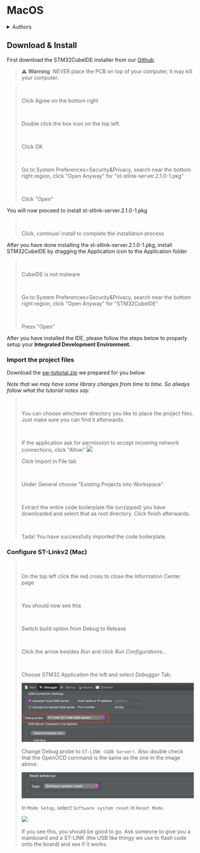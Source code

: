 # MacOS

<details>

<summary>Authors</summary>

Leo Wong, Wesley Leung

</details>

## Download & Install

First download the STM32CubeIDE installer from our [Github](https://github.com/UST-Robotics-Team/Software-Tutorial-2025-Notes/releases/tag/Installer).

> :warning: **Warning**: NEVER place the PCB on top of your computer, it may kill your computer.

> <img src="https://i.imgur.com/7IjBmYe.png" alt="" data-size="original">
>
> Click Agree on the bottom right
>
> <img src="https://i.imgur.com/eTFKAw1.png" alt="" data-size="original">
>
> Double click the box icon on the top left.
>
> <img src="https://i.imgur.com/2a6pI0n.png" alt="" data-size="original">
>
> Click OK
>
> <img src="https://i.imgur.com/cW9vxLR.png" alt="" data-size="original">
>
> Go to System Preferences>Security\&Privacy, search near the bottom right region, click "Open Anyway" for "st-stlink-server.2.1.0-1.pkg"
>
> <img src="https://i.imgur.com/JZg4w0E.png" alt="" data-size="original">
>
> Click "Open"

You will now proceed to install st-stlink-server.2.1.0-1.pkg

> <img src="https://i.imgur.com/eJkFhn6.png" alt="" data-size="original">
>
> Click, continue/ install to complete the installation process

After you have done installing the st-stlink-server.2.1.0-1.pkg, install STM32CubeIDE by dragging the Application icon to the Application folder

> <img src="https://i.imgur.com/Za7b8Bk.png" alt="" data-size="original"><img src="https://i.imgur.com/f4IjzMD.png" alt="" data-size="original">
>
> CubeIDE is not malware
>
> <img src="https://i.imgur.com/CXkEcpq.png" alt="" data-size="original">
>
> Go to System Preferences>Security\&Privacy, search near the bottom right region, click "Open Anyway" for "STM32CubelDE"
>
> <img src="https://i.imgur.com/Lb9cFD5.png" alt="" data-size="original">
>
> Press "Open"

After you have installed the IDE, please follow the steps below to properly setup your **Integrated Development Environment.**

### Import the project files

Download the [sw-tutorial.zip](../images/sw-tutorial.zip) we prepared for you below.

_Note that we may have some library changes from time to time. So always follow what the tutorial notes say._

> <img src="https://i.imgur.com/238rqEI.png" alt="" data-size="original">
>
> You can choose whichever directory you like to place the project files. Just make sure you can find it afterwards.
>
> <img src="https://i.imgur.com/JMpsbJJ.png" alt="" data-size="original">
>
> If the application ask for permission to accept incoming network connections, click "Allow" ![](https://i.imgur.com/C2rmwU9.jpg)
>
> Click Import in File tab
>
> <img src="https://i.imgur.com/2znwChr.png" alt="" data-size="original">
>
> Under General choose "Existing Projects into Workspace"
>
> <img src="https://i.imgur.com/Vrg630D.png" alt="" data-size="original"><img src="https://i.imgur.com/EwspMdM.png" alt="" data-size="original">
>
> Extract the entire code boilerplate file (unzipped) you have downloaded and select that as root directory. Click finish afterwards.
>
> <img src="https://i.imgur.com/XUTurja.jpg" alt="" data-size="original">
>
> Tada! You have successfully imported the code boilerplate.

### Configure ST-Linkv2 (Mac)

> <img src="https://i.imgur.com/Ss2oFzC.jpg" alt="" data-size="original">
>
> On the top left click the red cross to close the Information Center page
>
> <img src="https://i.imgur.com/FxREOI3.png" alt="" data-size="original">
>
> You should now see this
>
> <img src="https://i.imgur.com/BEYLbee.png" alt="" data-size="original">
>
> Switch build option from Debug to Release
>
> <img src="https://i.imgur.com/wCJXaKf.png" alt="" data-size="original">
>
> Click the arrow besides _Run_ and click _Run Configurations..._
>
> <img src="https://i.imgur.com/QgjX5CL.png" alt="" data-size="original">
>
> Choose STM32 Application the left and select _Debugger_ Tab.
>
> ![](/images/STLink%20GDB%20Server.png)
> 
> Change Debug probe to `ST-LINK (GDB Server)`. Also double check that the OpenOCD command is the same as the one in the image above.
>
> ![](/images/STLink%20Software%20System%20Reset.png)
> 
> In `Mode Setup`, select `Software system reset` in `Reset Mode`.
>
> ![](https://i.imgur.com/Wa5m30S.png)
>
> If you see this, you should be good to go. Ask someone to give you a mainboard and a ST-LINK (the USB like thingy we use to flash code onto the board) and see if it works.